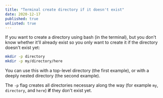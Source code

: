 ```yaml
---
title: "Terminal create directory if it doesn't exist"
date: 2020-12-17
published: true
unlisted: true
---
```


If you want to create a directory using bash (in the terminal), but you don't know whether it'll already exist so you only want to create it if the directory doesn't exist yet:

```bash
mkdir -p directory
mkdir -p my/directory/here
```

You can use this with a top-level directory (the first example), or with a deeply nested directory (the second example).

The `-p` flag creates all directories necessary along the way (for example `my`, `directory`, and `here`) **if** they don't exist yet.

